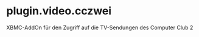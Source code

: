plugin.video.cczwei
===================

XBMC-AddOn für den Zugriff auf die TV-Sendungen des Computer Club 2
